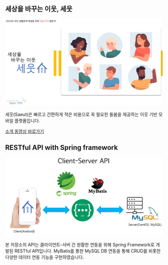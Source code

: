## 세상을 바꾸는 이웃, 세웃

![세웃](Saeut.JPG)

세웃(Saeut)은 빠르고 간편하게 적은 비용으로 꼭 필요한 돌봄을 제공하는 이웃 기반 모바일 플랫폼입니다.

[소개 동영상 바로가기](https://ictchallenge.meet.or.kr/video/AD0814184.mp4)



## RESTful API with Spring framework

![세웃](API.JPG)

본 저장소의 API는 클라이언트-서버 간 원활한 연동을 위해 Spring Framework로 개발된 RESTful API입니다. MyBatis를 통한 MySQL DB 연동을 통해 CRUD를 비롯한 다양한 데이터 연동 기능을 구현하였습니다.



